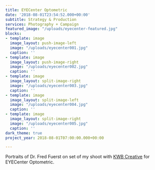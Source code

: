 ```yaml
---
title: EYECenter Optometric
date: '2018-08-01T23:54:52.000+00:00'
subtitle: Strategy & Production
services: Photography + Campaign
featured_image: "/uploads/eyecenter-featured.jpg"
blocks:
- template: image
  image_layout: push-image-left
  image: "/uploads/eyecenter001.jpg"
  caption: ''
- template: image
  image_layout: push-image-right
  image: "/uploads/eyecenter002.jpg"
  caption: ''
- template: image
  image_layout: split-image-right
  image: "/uploads/eyecenter003.jpg"
  caption: ''
- template: image
  image_layout: split-image-left
  image: "/uploads/eyecenter004.jpg"
  caption: ''
- template: image
  image_layout: split-image-right
  image: "/uploads/eyecenter005.jpg"
  caption: ''
dark_theme: true
project_year: 2018-08-01T07:00:00.000+00:00

---
```

Portraits of Dr. Fred Fuerst on set of my shoot with [KWB Creative](https://kwbcreative.com) for EYECenter Optometric.